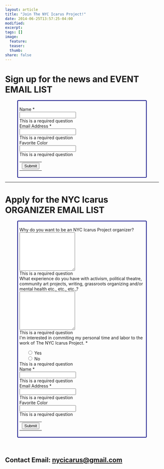 ```yaml
---
layout: article
title: "Join The NYC Icarus Project!"
date: 2014-06-25T13:57:25-04:00
modified:
excerpt:
tags: []
image:
  feature:
  teaser:
  thumb:
share: false
---
```


<style>
	li{
		list-style: none;
	}
	form{
		border: 2px solid #000080;
		padding: 5px;
		border-radius: 3px;
	}
</style>

# Sign up for the news and EVENT EMAIL LIST
<figure>
<form action="https://docs.google.com/forms/d/1_SXKNfDKOvwVn0uoC2OC4dmsKBM8iQBUcJUokKnBkWQ/formResponse?embedded=true" method="POST" id="ss-form" target="_self" onsubmit=""><ol role="list" class="ss-question-list" style="padding-left: 0">
<div class="ss-form-question errorbox-good" role="listitem">
<div dir="ltr" class="ss-item ss-item-required ss-text"><div class="ss-form-entry">
<label class="ss-q-item-label" for="entry_40750121"><div class="ss-q-title">Name
<label for="itemView.getDomIdToLabel()" aria-label="(Required field)"></label>
<span class="ss-required-asterisk" aria-hidden="true">*</span></div>
<div class="ss-q-help ss-secondary-text" dir="ltr"></div></label>
<input type="text" name="entry.40750121" value="" class="ss-q-short" id="entry_40750121" dir="auto" aria-label="Name  " aria-required="true" required="" title="">
<div class="error-message" id="24623200_errorMessage"></div>
<div class="required-message">This is a required question</div>
</div></div></div> <div class="ss-form-question errorbox-good" role="listitem">
<div dir="ltr" class="ss-item ss-item-required ss-text"><div class="ss-form-entry">
<label class="ss-q-item-label" for="entry_882484707"><div class="ss-q-title">Email Address
<label for="itemView.getDomIdToLabel()" aria-label="(Required field)"></label>
<span class="ss-required-asterisk" aria-hidden="true">*</span></div>
<div class="ss-q-help ss-secondary-text" dir="ltr"></div></label>
<input type="text" name="entry.882484707" value="" class="ss-q-short" id="entry_882484707" dir="auto" aria-label="Email Address  " aria-required="true" required="" title="">
<div class="error-message" id="1909080006_errorMessage"></div>
<div class="required-message">This is a required question</div>
</div></div></div> <div class="ss-form-question errorbox-good" role="listitem">
<div dir="ltr" class="ss-item  ss-text"><div class="ss-form-entry">
<label class="ss-q-item-label" for="entry_126515629"><div class="ss-q-title">Favorite Color
</div>
<div class="ss-q-help ss-secondary-text" dir="ltr"></div></label>
<input type="text" name="entry.126515629" value="" class="ss-q-short" id="entry_126515629" dir="auto" aria-label="Favorite Color  " title="">
<div class="error-message" id="73952444_errorMessage"></div>
<div class="required-message">This is a required question</div>
</div></div></div>
<input type="hidden" name="draftResponse" value="[,,&quot;-786236100695167939&quot;]
">
<input type="hidden" name="pageHistory" value="0">

<input type="hidden" name="fbzx" value="-786236100695167939">

<div class="ss-item ss-navigate"><table id="navigation-table"><tbody><tr><td class="ss-form-entry goog-inline-block" id="navigation-buttons" dir="ltr">
<input type="submit" name="submit" value="Submit" id="ss-submit" class="jfk-button jfk-button-action "></td>
</tr></tbody></table></div></ol></form>
</figure>

---

# Apply for the NYC Icarus ORGANIZER EMAIL LIST
<figure>
<form action="https://docs.google.com/forms/d/1cr1PkpQNQQLPMRPSk3v9cEuyTZglGNYEyN7jiRlbKgw/formResponse?embedded=true" method="POST" id="ss-form" target="_self" onsubmit=""><ol role="list" class="ss-question-list" style="padding-left: 0">
<div class="ss-form-question errorbox-good" role="listitem">
<div dir="ltr" class="ss-item  ss-paragraph-text"><div class="ss-form-entry">
<label class="ss-q-item-label" for="entry_1011316598"><div class="ss-q-title">Why do you want to be an NYC Icarus Project organizer?
</div>
<div class="ss-q-help ss-secondary-text" dir="ltr"></div></label>
<textarea name="entry.1011316598" rows="8" cols="0" class="ss-q-long" id="entry_1011316598" dir="auto" aria-label="Why do you want to be an NYC Icarus Project organizer?  "></textarea>
<div class="error-message" id="1599046130_errorMessage"></div>
<div class="required-message">This is a required question</div>
</div></div></div> <div class="ss-form-question errorbox-good" role="listitem">
<div dir="ltr" class="ss-item  ss-paragraph-text"><div class="ss-form-entry">
<label class="ss-q-item-label" for="entry_1655963353"><div class="ss-q-title">What experience do you have with activism, political theatre, community art projects, writing, grassroots organizing and/or mental health etc., etc., etc.,?
</div>
<div class="ss-q-help ss-secondary-text" dir="ltr"></div></label>
<textarea name="entry.1655963353" rows="8" cols="0" class="ss-q-long" id="entry_1655963353" dir="auto" aria-label="What experience do you have with activism, political theatre, community art projects, writing, grassroots organizing and/or mental health etc., etc., etc.,?  "></textarea>
<div class="error-message" id="529590774_errorMessage"></div>
<div class="required-message">This is a required question</div>
</div></div></div> <div class="ss-form-question errorbox-good" role="listitem">
<div dir="ltr" class="ss-item ss-item-required ss-radio"><div class="ss-form-entry">
<label class="ss-q-item-label" for="entry_1528166760"><div class="ss-q-title">I&#39;m interested in commiting my personal time and labor to the work of The NYC Icarus Project.
<label for="itemView.getDomIdToLabel()" aria-label="(Required field)"></label>
<span class="ss-required-asterisk" aria-hidden="true">*</span></div>
<div class="ss-q-help ss-secondary-text" dir="ltr"></div></label>

<ul class="ss-choices" role="radiogroup" aria-label="I&#39;m interested in commiting my personal time and labor to the work of The NYC Icarus Project.  "><li class="ss-choice-item"><label><span class="ss-choice-item-control goog-inline-block"><input type="radio" name="entry.1271389279" value="Yes" id="group_1271389279_1" role="radio" class="ss-q-radio" aria-label="Yes" required="" aria-required="true"></span>
<span class="ss-choice-label">Yes</span>
</label></li> <li class="ss-choice-item"><label><span class="ss-choice-item-control goog-inline-block"><input type="radio" name="entry.1271389279" value="No" id="group_1271389279_2" role="radio" class="ss-q-radio" aria-label="No" required="" aria-required="true"></span>
<span class="ss-choice-label">No</span>
</label></li></ul>
<div class="error-message" id="1528166760_errorMessage"></div>
<div class="required-message">This is a required question</div></div></div></div> <div class="ss-form-question errorbox-good" role="listitem">
<div dir="ltr" class="ss-item ss-item-required ss-text"><div class="ss-form-entry">
<label class="ss-q-item-label" for="entry_2072081668"><div class="ss-q-title">Name
<label for="itemView.getDomIdToLabel()" aria-label="(Required field)"></label>
<span class="ss-required-asterisk" aria-hidden="true">*</span></div>
<div class="ss-q-help ss-secondary-text" dir="ltr"></div></label>
<input type="text" name="entry.2072081668" value="" class="ss-q-short" id="entry_2072081668" dir="auto" aria-label="Name  " aria-required="true" required="" title="">
<div class="error-message" id="1414231902_errorMessage"></div>
<div class="required-message">This is a required question</div>
</div></div></div> <div class="ss-form-question errorbox-good" role="listitem">
<div dir="ltr" class="ss-item ss-item-required ss-text"><div class="ss-form-entry">
<label class="ss-q-item-label" for="entry_682873658"><div class="ss-q-title">Email Address
<label for="itemView.getDomIdToLabel()" aria-label="(Required field)"></label>
<span class="ss-required-asterisk" aria-hidden="true">*</span></div>
<div class="ss-q-help ss-secondary-text" dir="ltr"></div></label>
<input type="text" name="entry.682873658" value="" class="ss-q-short" id="entry_682873658" dir="auto" aria-label="Email Address  " aria-required="true" required="" title="">
<div class="error-message" id="332307385_errorMessage"></div>
<div class="required-message">This is a required question</div>
</div></div></div> <div class="ss-form-question errorbox-good" role="listitem">
<div dir="ltr" class="ss-item  ss-text"><div class="ss-form-entry">
<label class="ss-q-item-label" for="entry_14019967"><div class="ss-q-title">Favorite Color
</div>
<div class="ss-q-help ss-secondary-text" dir="ltr"></div></label>
<input type="text" name="entry.14019967" value="" class="ss-q-short" id="entry_14019967" dir="auto" aria-label="Favorite Color  " title="">
<div class="error-message" id="518107190_errorMessage"></div>
<div class="required-message">This is a required question</div>
</div></div></div>
<input type="hidden" name="draftResponse" value="[,,&quot;-1268249622409777721&quot;]
">
<input type="hidden" name="pageHistory" value="0">

<input type="hidden" name="fbzx" value="-1268249622409777721">

<div class="ss-item ss-navigate"><table id="navigation-table"><tbody><tr><td class="ss-form-entry goog-inline-block" id="navigation-buttons" dir="ltr">
<input type="submit" name="submit" value="Submit" id="ss-submit" class="jfk-button jfk-button-action "></td>
</tr></tbody></table></div></ol></form>
</figure>

<br/><h2>Contact Email: nycicarus@gmail.com</h2>

